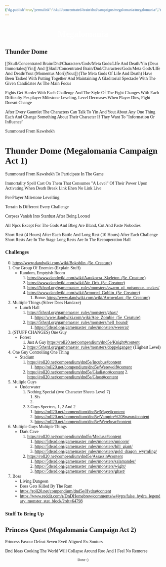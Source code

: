```yaml
---
{"dg-publish":true,"permalink":"/skull/concentrated-brain/dnd/campaigns/megalomania/megalomania/","tags":["Tagless"],"noteIcon":""}
---
```


<style id="Force_Custom_Fonts" type="text/css">@font-face{font-style:normal;font-family:"Merriweather";src:local("Merriweather")}@font-face{font-style:bolder;font-family:"Merriweather";src:local("Merriweather")}@font-face{font-style:normal;font-family:"Merriweather";src:local("Merriweather");unicode-range:U+0-FF,U+2E80-9FFF,U+F900-FAFF,U+FE30-FE4F,U+20000-2FA1F}@font-face{font-style:bolder;font-family:"Merriweather";src:local("Merriweather");unicode-range:U+0-FF,U+2E80-9FFF,U+F900-FAFF,U+FE30-FE4F,U+20000-2FA1F}@font-face{font-style:normal;font-family:"Merriweather";src:local("Merriweather");unicode-range:U+0-FF}@font-face{font-style:bolder;font-family:"Merriweather";src:local("Merriweather");unicode-range:U+0-FF}:not(pre):not(code):not(textarea):not(tt):not(kbd):not(samp):not(var){font-family:"Merriweather"!important}pre,code,textarea,tt,kbd,samp,var{font-family:monospace!important}pre *,code *,textarea *,tt *,kbd *,samp *,var *{font-family:monospace!important}</style>


# <center><span style="color:#FFFFFF">Megalomania</span></center>


## Thunder Dome

[[Skull/Concentrated Brain/Dnd/Characters/Gods/Meta Gods/LIfe And Death/Yin (Deus Immortales)\|Yin]]  And [[Skull/Concentrated Brain/Dnd/Characters/Gods/Meta Gods/LIfe And Death/Yout (Momentus Mori)\|Yout]]  (The Meta Gods Of Life And Death) Have Been Tasked With Putting Together And Maintaining A Gladitorial Spectacle With The Given Candidates As The Main Focus

Fights Get Harder With Each Challenge And The Style Of The Fight Changes With Each Difficulty
Per-player Milestone Leveling, Level Decreases When Player Dies, Fight Doesnt Change

After Every Gauntlet The Characters Can Talk To Yin And Yout About Any One Thing Each And Change Something About Their Character If They Want To "Information Or Influence"

Summoned From Kawshekh

# Thunder Dome (Megalomania Campaign Act 1)

Summoned From Kawshekh To Participate In The Game

Immortality Spell Cast On Them That Consumes "A Level" Of Their Power Upon Activating
When Death Break Link Ehen No Link Live

Per-Player Milestone Levelling

Terrain Is Different Every Challenge

Corpses Vanish Into Stardust After Being Looted

All Npcs Except For The Gods And Bbeg Are Bland, Cut And Paste Nobodies

Short Rest (4 Hours) After Each Battle And Long Rest (10 Hours) After Each Challenge
Short Rests Are In The Stage
Long Rests Are In The Recouperation Hall

### Challenges

0. https://www.dandwiki.com/wiki/Bokoblin_(5e_Creature)
1. One Group Of Enemies (Explain Stuff)
	- Random, Emptyish Room
		1. https://www.dandwiki.com/wiki/Aarakocra_Skeleton_(5e_Creature)
		2. https://www.dandwiki.com/wiki/Air_Orb_(5e_Creature)
		3. https://5thsrd.org/gamemaster_rules/monsters/swarm_of_poisonous_snakes/
		4. https://www.dandwiki.com/wiki/Armored_Goblin_(5e_Creature)
			1. Bonus https://www.dandwiki.com/wiki/Arrowplant_(5e_Creature)
2. Multiple Things (Silver Dees Handaxe)
	- Lunch Hall
		 1.  https://5thsrd.org/gamemaster_rules/monsters/ghast/
			 1. https://www.dandwiki.com/wiki/Ape_Zombie_(5e_Creature)
		 2. https://5thsrd.org/gamemaster_rules/monsters/hell_hound/
			 1. https://5thsrd.org/gamemaster_rules/monsters/wererat/
3. (STUFF CHANGES)  One Guy
	- Forest
		1. Just A Guy https://roll20.net/compendium/dnd5e/Knight#content
		2.   https://5thsrd.org/gamemaster_rules/monsters/doppelganger/ (Highest Level)
4. One Guy Controlling One Thing
	- Stadium
		1. https://roll20.net/compendium/dnd5e/Incubus#content
			1. https://roll20.net/compendium/dnd5e/Werewolf#content
		2. https://roll20.net/compendium/dnd5e/Gladiator#content
			2. https://roll20.net/compendium/dnd5e/Ghost#content
5. Muliple Guys
	-  Underwater
		1.  Nothing Special (two Character Sheets Level 7)
			1. Sfs
			2. 
		2. 3 Guys Spectres, 1, 2 And 2  
			1. https://roll20.net/compendium/dnd5e/Mage#content
			2.  https://roll20.net/compendium/dnd5e/Vampire%20Spawn#content
			3.  https://roll20.net/compendium/dnd5e/Werebear#content
6. Multiple Guys Multiple Things
	- Dark Cave
		1. https://roll20.net/compendium/dnd5e/Medusa#content
			1. https://5thsrd.org/gamemaster_rules/monsters/unicorn/
			2. https://5thsrd.org/gamemaster_rules/monsters/hill_giant/
			3. https://5thsrd.org/gamemaster_rules/monsters/gold_dragon_wyrmling/
		2.  https://roll20.net/compendium/dnd5e/Assassin#content
			1. https://5thsrd.org/gamemaster_rules/monsters/salamander/
			2. https://5thsrd.org/gamemaster_rules/monsters/wight/
			3. https://5thsrd.org/gamemaster_rules/monsters/ghast/
1. Boss
	- Living Dungeon
	- Boss Gets Killed By The Ram
	- https://roll20.net/compendium/dnd5e/Hydra#content
	- https://www.reddit.com/r/DnDHomebrew/comments/w4jypx/false_hydra_legendary_monster_stat_block/?rdt=64798



### Stuff To Bring Up


## Princess Quest (Megalomania Campaign Act 2)
Princess Favour
Defeat Seven Eveil Aligned Ex-Souturs

Dnd Ideas Cooking
The World Will Collapse Around Roo And I Feel No Remorse












<center><sub>Done :)</sub></center>


<script src="https://utteranc.es/client.js"
        repo="WonderingGodling/My-Mind-Space"
        issue-term="title"
        theme="preferred-color-scheme"
        crossorigin="anonymous"
        async>
</script>